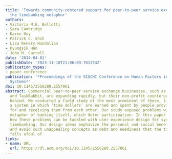 ```yaml
---
title: 'Towards community-centered support for peer-to-peer service exchange: rethinking
  the timebanking metaphor'
authors:
- Victoria M.E. Bellotti
- Sara Cambridge
- Karen Hoy
- Patrick C. Shih
- Lisa Renery Handalian
- Kyungsik Han
- John M. Carroll
date: '2014-04-01'
publishDate: '2023-11-18T21:06:09.781374Z'
publication_types:
- paper-conference
publication: '*Proceedings of the SIGCHI Conference on Human Factors in Computing
  Systems*'
doi: 10.1145/2556288.2557061
abstract: Commercial peer-to-peer service exchange businesses, such as AirBnB, Lyft
  and TaskRabbit, are expanding rapidly, but their non-profit counterparts are lagging
  behind. We conducted a field study of the most prominent of these, timebanking;
  a system in which ‘time dollars’ are earned and spent by people providing services
  for and receiving them from each other. Our study exposed problems with the very
  metaphor of banking itself, which deter participation. In this paper we discuss
  how these problems can be tackled with user experience design for systems supporting
  timebanking. Our design ideas emphasize the personal and social benefits of participation,
  and avoid such unappealing concepts as debt and neediness that the timebanking metaphor
  falls afoul of.
links:
- name: URL
  url: https://dl.acm.org/doi/10.1145/2556288.2557061
---
```

